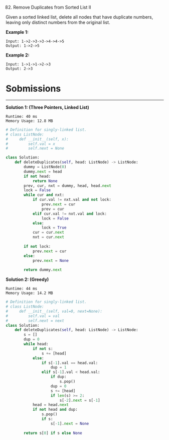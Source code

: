 82. Remove Duplicates from Sorted List II

Given a sorted linked list, delete all nodes that have duplicate numbers, leaving only distinct numbers from the original list.

**Example 1:**
```
Input: 1->2->3->3->4->4->5
Output: 1->2->5
```

**Example 2:**
```
Input: 1->1->1->2->3
Output: 2->3
```

# Sobmissions
---
**Solution 1: (Three Pointers, Linked List)**
```
Runtime: 40 ms
Memory Usage: 12.8 MB
```
```python
# Definition for singly-linked list.
# class ListNode:
#     def __init__(self, x):
#         self.val = x
#         self.next = None

class Solution:
    def deleteDuplicates(self, head: ListNode) -> ListNode:
        dummy = ListNode(0)
        dummy.next = head
        if not head:
            return None
        prev, cur, nxt = dummy, head, head.next
        lock = False
        while cur and nxt:
            if cur.val != nxt.val and not lock:
                prev.next = cur
                prev = cur
            elif cur.val != nxt.val and lock:
                lock = False
            else:
                lock = True
            cur = cur.next
            nxt = cur.next
            
        if not lock:
            prev.next = cur
        else:
            prev.next = None
            
        return dummy.next
```

**Solution 2: (Greedy)**
```
Runtime: 44 ms
Memory Usage: 14.2 MB
```
```python
# Definition for singly-linked list.
# class ListNode:
#     def __init__(self, val=0, next=None):
#         self.val = val
#         self.next = next
class Solution:
    def deleteDuplicates(self, head: ListNode) -> ListNode:
        s = []
        dup = 0
        while head:
            if not s:
                s += [head]
            else:
                if s[-1].val == head.val:
                    dup = 1
                elif s[-1].val < head.val:
                    if dup:
                        s.pop()
                    dup = 0
                    s += [head]
                    if len(s) >= 2:
                        s[-2].next = s[-1]
            head = head.next
            if not head and dup:
                s.pop()
                if s:
                    s[-1].next = None
                
        return s[0] if s else None
```
